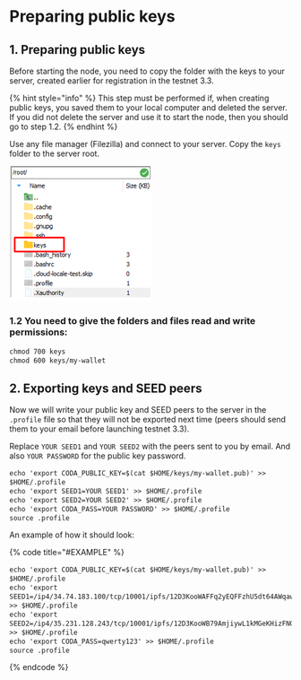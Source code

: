 # Preparing public keys

## 1. Preparing public keys

Before starting the node, you need to copy the folder with the keys to your server, created earlier for registration in the testnet 3.3.

{% hint style="info" %}
This step must be performed if, when creating public keys, you saved them to your local computer and deleted the server. If you did not delete the server and use it to start the node, then you should go to step 1.2.
{% endhint %}

Use any file manager \(Filezilla\) and connect to your server. Copy the `keys` folder to the server root.

![](../../.gitbook/assets/image%20%281%29.png)

### 1.2 You need to give the folders and files read and write permissions:

```text
chmod 700 keys
chmod 600 keys/my-wallet
```

## 2. Exporting keys and SEED peers

Now we will write your public key and SEED peers to the server in the `.profile` file so that they will not be exported next time \(peers should send them to your email before launching testnet 3.3\).

Replace `YOUR SEED1` and `YOUR SEED2` with the peers sent to you by email. And also `YOUR PASSWORD` for the public key password.

```text
echo 'export CODA_PUBLIC_KEY=$(cat $HOME/keys/my-wallet.pub)' >> $HOME/.profile
echo 'export SEED1=YOUR SEED1' >> $HOME/.profile
echo 'export SEED2=YOUR SEED2' >> $HOME/.profile
echo 'export CODA_PASS=YOUR PASSWORD' >> $HOME/.profile
source .profile
```

An example of how it should look:

{% code title="\#EXAMPLE" %}
```text
echo 'export CODA_PUBLIC_KEY=$(cat $HOME/keys/my-wallet.pub)' >> $HOME/.profile
echo 'export SEED1=/ip4/34.74.183.100/tcp/10001/ipfs/12D3KooWAFFq2yEQFFzhU5dt64AWqawRuomG9hL8rSmm5vxhAsgr' >> $HOME/.profile
echo 'export SEED2=/ip4/35.231.128.243/tcp/10001/ipfs/12D3KooWB79AmjiywL1kMGeKHizFNQE9naThM2ooHgwFcUzt6Yt1' >> $HOME/.profile
echo 'export CODA_PASS=qwerty123' >> $HOME/.profile
source .profile
```
{% endcode %}

